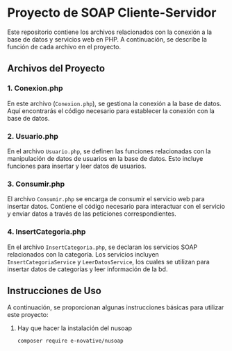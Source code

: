 # Proyecto de SOAP Cliente-Servidor

Este repositorio contiene los archivos relacionados con la conexión a la base de datos y servicios web en PHP. A continuación, se describe la función de cada archivo en el proyecto.

## Archivos del Proyecto

### 1. Conexion.php

En este archivo (`Conexion.php`), se gestiona la conexión a la base de datos. Aquí encontrarás el código necesario para establecer la conexión con la base de datos.

### 2. Usuario.php

En el archivo `Usuario.php`, se definen las funciones relacionadas con la manipulación de datos de usuarios en la base de datos. Esto incluye funciones para insertar y leer datos de usuarios.

### 3. Consumir.php

El archivo `Consumir.php` se encarga de consumir el servicio web para insertar datos. Contiene el código necesario para interactuar con el servicio y enviar datos a través de las peticiones correspondientes.

### 4. InsertCategoria.php

En el archivo `InsertCategoria.php`, se declaran los servicios SOAP relacionados con la categoría. Los servicios incluyen `InsertCategoriaService` y `LeerDatosService`, los cuales se utilizan para insertar datos de categorías y leer información de la bd.

## Instrucciones de Uso

A continuación, se proporcionan algunas instrucciones básicas para utilizar este proyecto:

1. Hay que hacer la instalación del nusoap
   ```bash
   composer require e-novative/nusoap
